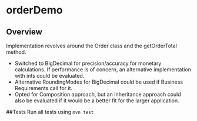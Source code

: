 # orderDemo

## Overview
Implementation revolves around the Order class and the getOrderTotal method.
* Switched to BigDecimal for precision/accuracy for monetary calculations. If performance is of concern,
an alternative implementation with ints could be evaluated.
* Alternative RoundingModes for BigDecimal could be used if Business Requirements call for it.
* Opted for Composition approach, but an Inheritance approach could also be evaluated if it would be a better
fit for the larger application.

##Tests
Run all tests using ````mvn test````
